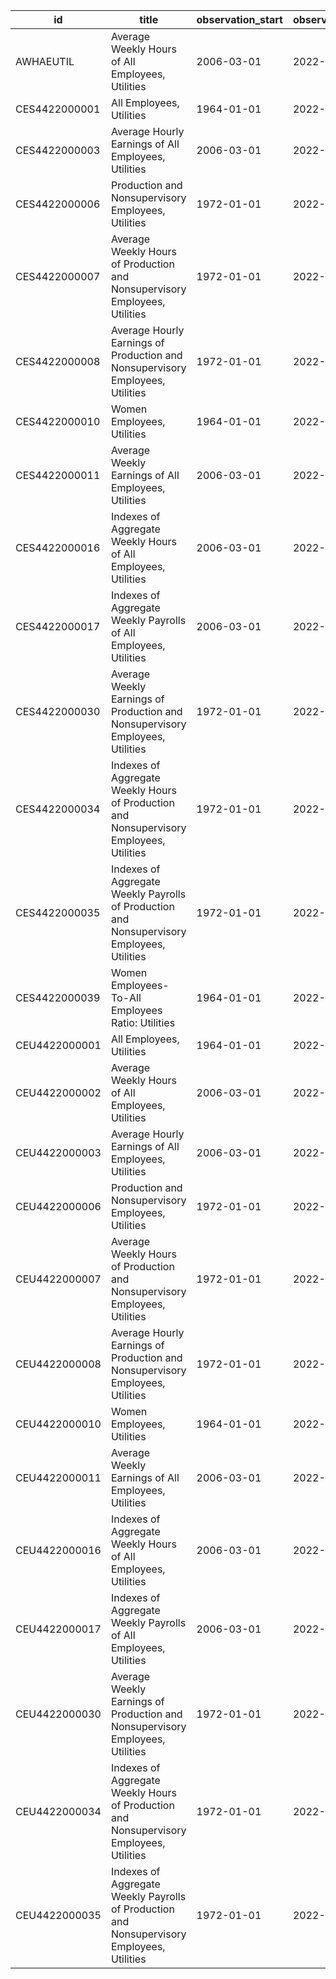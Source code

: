 | id            | title                                                                                      | observation_start   | observation_end   |
|---------------|--------------------------------------------------------------------------------------------|---------------------|-------------------|
| AWHAEUTIL     | Average Weekly Hours of All Employees, Utilities                                           | 2006-03-01          | 2022-06-01        |
| CES4422000001 | All Employees, Utilities                                                                   | 1964-01-01          | 2022-06-01        |
| CES4422000003 | Average Hourly Earnings of All Employees, Utilities                                        | 2006-03-01          | 2022-06-01        |
| CES4422000006 | Production and Nonsupervisory Employees, Utilities                                         | 1972-01-01          | 2022-06-01        |
| CES4422000007 | Average Weekly Hours of Production and Nonsupervisory Employees, Utilities                 | 1972-01-01          | 2022-06-01        |
| CES4422000008 | Average Hourly Earnings of Production and Nonsupervisory Employees, Utilities              | 1972-01-01          | 2022-06-01        |
| CES4422000010 | Women Employees, Utilities                                                                 | 1964-01-01          | 2022-06-01        |
| CES4422000011 | Average Weekly Earnings of All Employees, Utilities                                        | 2006-03-01          | 2022-06-01        |
| CES4422000016 | Indexes of Aggregate Weekly Hours of All Employees, Utilities                              | 2006-03-01          | 2022-06-01        |
| CES4422000017 | Indexes of Aggregate Weekly Payrolls of All Employees, Utilities                           | 2006-03-01          | 2022-06-01        |
| CES4422000030 | Average Weekly Earnings of Production and Nonsupervisory Employees, Utilities              | 1972-01-01          | 2022-06-01        |
| CES4422000034 | Indexes of Aggregate Weekly Hours of Production and Nonsupervisory Employees, Utilities    | 1972-01-01          | 2022-06-01        |
| CES4422000035 | Indexes of Aggregate Weekly Payrolls of Production and Nonsupervisory Employees, Utilities | 1972-01-01          | 2022-06-01        |
| CES4422000039 | Women Employees-To-All Employees Ratio: Utilities                                          | 1964-01-01          | 2022-06-01        |
| CEU4422000001 | All Employees, Utilities                                                                   | 1964-01-01          | 2022-06-01        |
| CEU4422000002 | Average Weekly Hours of All Employees, Utilities                                           | 2006-03-01          | 2022-06-01        |
| CEU4422000003 | Average Hourly Earnings of All Employees, Utilities                                        | 2006-03-01          | 2022-06-01        |
| CEU4422000006 | Production and Nonsupervisory Employees, Utilities                                         | 1972-01-01          | 2022-06-01        |
| CEU4422000007 | Average Weekly Hours of Production and Nonsupervisory Employees, Utilities                 | 1972-01-01          | 2022-06-01        |
| CEU4422000008 | Average Hourly Earnings of Production and Nonsupervisory Employees, Utilities              | 1972-01-01          | 2022-06-01        |
| CEU4422000010 | Women Employees, Utilities                                                                 | 1964-01-01          | 2022-06-01        |
| CEU4422000011 | Average Weekly Earnings of All Employees, Utilities                                        | 2006-03-01          | 2022-06-01        |
| CEU4422000016 | Indexes of Aggregate Weekly Hours of All Employees, Utilities                              | 2006-03-01          | 2022-06-01        |
| CEU4422000017 | Indexes of Aggregate Weekly Payrolls of All Employees, Utilities                           | 2006-03-01          | 2022-06-01        |
| CEU4422000030 | Average Weekly Earnings of Production and Nonsupervisory Employees, Utilities              | 1972-01-01          | 2022-06-01        |
| CEU4422000034 | Indexes of Aggregate Weekly Hours of Production and Nonsupervisory Employees, Utilities    | 1972-01-01          | 2022-06-01        |
| CEU4422000035 | Indexes of Aggregate Weekly Payrolls of Production and Nonsupervisory Employees, Utilities | 1972-01-01          | 2022-06-01        |